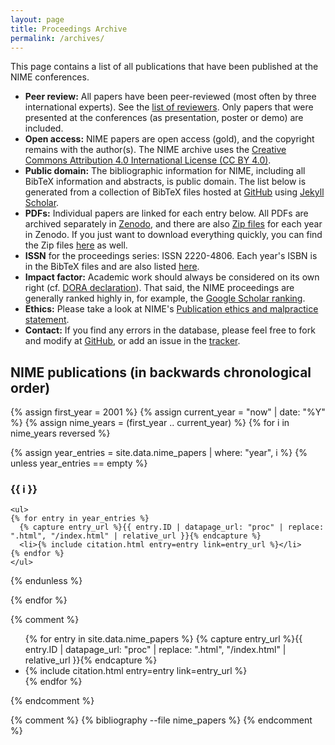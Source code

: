 ```yaml
---
layout: page
title: Proceedings Archive
permalink: /archives/
---
```


This page contains a list of all publications that have been published at the NIME conferences.

* **Peer review:** All papers have been peer-reviewed (most often by three international experts). See the [list of reviewers](https://www.nime.org/archives/reviewers/). Only papers that were presented at the conferences (as presentation, poster or demo) are included.
* **Open access:** NIME papers are open access (gold), and the copyright remains with the author(s). The NIME archive uses the [Creative Commons Attribution 4.0 International License (CC BY 4.0)](https://creativecommons.org/licenses/by/4.0/).
* **Public domain:** The bibliographic information for NIME, including all BibTeX information and abstracts, is public domain. The list below is generated from a collection of BibTeX files hosted at [GitHub](https://github.com/NIME-conference/NIME-bibliography) using [Jekyll Scholar](https://gist.github.com/roachhd/ed8da4786ba79dfc4d91).
* **PDFs:** Individual papers are linked for each entry below. All PDFs are archived separately in [Zenodo](https://www.zenodo.org/communities/nime_conference/), and there are also [Zip files](https://zenodo.org/communities/nime_conference_archive/?page=1&size=20) for each year in Zenodo. If you just want to download everything quickly, you can find the Zip files [here](https://www.uio.no/ritmo/english/people/management/alexanje/research/nime/proceedings/) as well.
* **ISSN** for the proceedings series: ISSN 2220-4806. Each year's ISBN is in the BibTeX files and are also listed [here]({{site.baseurl}}/archives/proceedings-isbn/).
* **Impact factor:** Academic work should always be considered on its own right (cf. [DORA declaration](https://sfdora.org/)). That said, the NIME proceedings are generally ranked highly in, for example, the [Google Scholar ranking](https://scholar.google.com/citations?view_op=top_venues&hl=en&vq=hum_musicmusicology).
* **Ethics:** Please take a look at NIME's [Publication ethics and malpractice statement](http://www.nime.org/ethics/).
* **Contact:** If you find any errors in the database, please feel free to fork and modify at [GitHub](https://github.com/NIME-conference/NIME-bibliography), or add an issue in the [tracker](https://github.com/NIME-conference/NIME-bibliography/issues).

## NIME publications (in backwards chronological order)

<!-- This liquid code sets up a list of years up to now (this year) and generates lists of bib entries for each year. Empty years are not listed. -->
{% assign first_year = 2001 %}
{% assign current_year = "now" | date: "%Y" %}
{% assign nime_years = (first_year .. current_year) %}
{% for i in nime_years reversed %}

  {% assign year_entries = site.data.nime_papers | where: "year", i %}
  {% unless year_entries == empty %}
    <h3>{{ i }}</h3>

    <ul>
    {% for entry in year_entries %}
      {% capture entry_url %}{{ entry.ID | datapage_url: "proc" | replace: ".html", "/index.html" | relative_url }}{% endcapture %}
      <li>{% include citation.html entry=entry link=entry_url %}</li>
    {% endfor %}
    </ul>
  {% endunless %}

{% endfor %}

{% comment %}
<ul>
{% for entry in site.data.nime_papers %}
{% capture entry_url %}{{ entry.ID | datapage_url: "proc" | replace: ".html", "/index.html" | relative_url }}{% endcapture %}
<li>{% include citation.html entry=entry link=entry_url %}</li>
{% endfor %}
</ul>
{% endcomment %}

{% comment %}
{% bibliography --file nime_papers %}
{% endcomment %}

<script>
// map our commands to the classList methods
const fnmap = {
  'toggle': 'toggle',
    'show': 'add',
    'hide': 'remove'
};
const collapse = (selector, cmd) => {
  const targets = Array.from(document.querySelectorAll(selector));
  targets.forEach(target => {
    target.classList[fnmap[cmd]]('show');
  });
}

// Grab all the trigger elements on the page
const triggers = Array.from(document.querySelectorAll('[data-toggle="collapse"]'));
// Listen for click events, but only on our triggers
window.addEventListener('click', (ev) => {
  const elm = ev.target;
  if (triggers.includes(elm)) {
    const selector = elm.getAttribute('data-target');
    collapse(selector, 'toggle');
  }
}, false);
</script>
